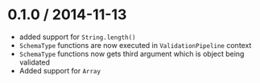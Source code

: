 # 0.1.0 / 2014-11-13

* added support for `String.length()`
* `SchemaType` functions are now executed in `ValidationPipeline` context
* `SchemaType` functions now gets third argument which is object being validated
* Added support for `Array`
